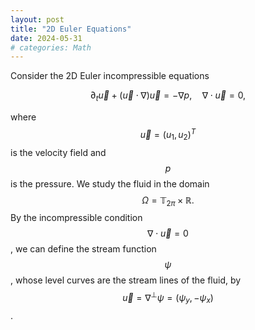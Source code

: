 ```yaml
---
layout: post
title: "2D Euler Equations"
date: 2024-05-31
# categories: Math
---
```


Consider the 2D Euler incompressible equations

$$
\begin{equation}\label{euler}
\partial_t \vec{u} + (\vec{u} \cdot\nabla) \vec{u} = -\nabla p, \quad \nabla \cdot \vec{u} = 0,
\end{equation}
$$

where $$\vec{u} = (u_1, u_2)^T$$ is the velocity field and $$p$$ is the pressure. We study the fluid in the domain
$$\Omega=\mathbb{T}_{2\pi}\times \mathbb{R}.$$
By the incompressible condition $$\nabla \cdot \vec{u} = 0$$, we can define the stream function $$\psi$$, whose level curves are the stream lines of the fluid,
by $$ \vec{u} = \nabla ^\bot \psi = (\psi_y, -\psi_x)$$.
